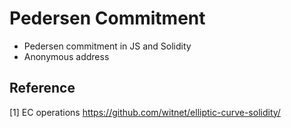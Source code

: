 # Pedersen Commitment
* Pedersen commitment in JS and Solidity
* Anonymous address

## Reference
[1] EC operations https://github.com/witnet/elliptic-curve-solidity/
